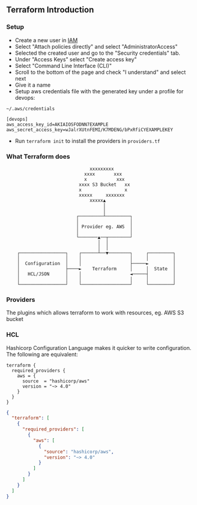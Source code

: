 ## Terraform Introduction

### Setup

- Create a new user in [IAM](https://us-east-1.console.aws.amazon.com/iamv2/home?region=ap-southeast-2#/users)
- Select "Attach policies directly" and select "AdministratorAccess"
- Selected the created user and go to the "Security credentials" tab. 
- Under "Access Keys" select "Create access key"
- Select "Command Line Interface (CLI)"
- Scroll to the bottom of the page and check "I understand" and select next
- Give it a name
- Setup aws credentials file with the generated key under a profile for devops:

`~/.aws/credentials`

```
[devops]
aws_access_key_id=AKIAIOSFODNN7EXAMPLE
aws_secret_access_key=wJalrXUtnFEMI/K7MDENG/bPxRfiCYEXAMPLEKEY
```

- Run `terraform init` to install the providers in `providers.tf`

### What Terraform does

```
                               xxxxxxxxx
                             xxxx       xxx
                             x           xxx
                           xxxx S3 Bucket   xx
                           x                x
                           xxxxx     xxxxxxx
                               xxxxx▲
                                    │
                                    │
                          ┌─────────┴─────────┐
                          │                   │
                          │ Provider eg. AWS  │
                          │                   │
                          └───────▲──┬────────┘
                                  │  │
                                  │  │
    ┌─────────────────┐    ┌──────┴──▼────────┐     ┌─────────┐
    │                 │    │                  │     │         │
    │  Configuration  │    │                  ├─────►         │
    │                 ├────►    Terraform     │     │  State  │
    │   HCL/JSON      │    │                  ◄─────┤         │
    │                 │    │                  │     │         │
    └─────────────────┘    └──────────────────┘     └─────────┘

```


### Providers

The plugins which allows terraform to work with resources, eg. AWS S3 bucket



### HCL

Hashicorp Configuration Language makes it quicker to write configuration. The following are equivalent:

```hcl
terraform {
  required_providers {
    aws = {
      source  = "hashicorp/aws"
      version = "~> 4.0"
    }
  }
}
```

```json
{
  "terraform": [
    {
      "required_providers": [
        {
          "aws": [
            {
              "source": "hashicorp/aws",
              "version": "~> 4.0"
            }
          ]
        }
      ]
    }
  ]
}
```
